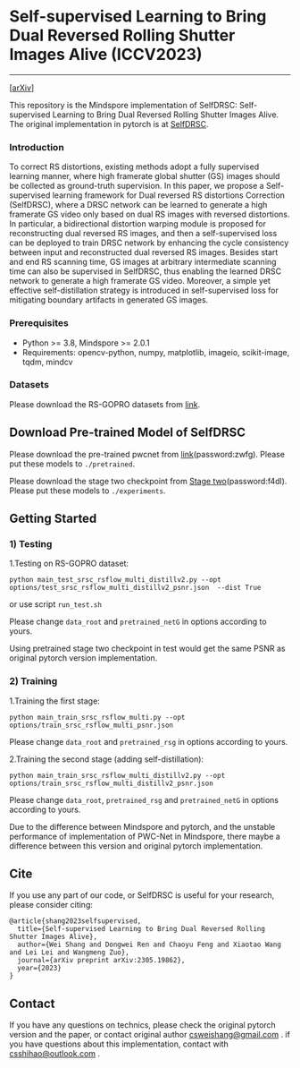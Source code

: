# Self-supervised Learning to Bring Dual Reversed Rolling Shutter Images Alive (ICCV2023)
---
[[arXiv](https://arxiv.org/abs/2305.19862)]

This repository is the Mindspore implementation of SelfDRSC: Self-supervised Learning to Bring Dual Reversed Rolling Shutter Images Alive.
The original implementation in pytorch is at [SelfDRSC](https://github.com/shangwei5/selfdrsc). 

### Introduction
To correct RS distortions, existing methods adopt a fully supervised learning manner, where high framerate global shutter (GS) images should be collected as ground-truth supervision. In this paper, we propose a Self-supervised learning framework for Dual reversed RS distortions Correction (SelfDRSC), where a DRSC network can be learned to generate a high framerate GS video only based on dual RS images with reversed distortions. In particular, a bidirectional distortion warping module is proposed for reconstructing dual reversed RS images, and then a self-supervised loss can be deployed to train DRSC network by enhancing the cycle consistency between input and reconstructed dual reversed RS images. Besides start and end RS scanning time, GS images at arbitrary intermediate scanning time can also be supervised in SelfDRSC, thus enabling the learned DRSC network to generate a high framerate GS video. Moreover, a simple yet effective self-distillation strategy is introduced in self-supervised loss for mitigating boundary artifacts in generated GS images.


### Prerequisites
- Python >= 3.8, Mindspore >= 2.0.1
- Requirements: opencv-python, numpy, matplotlib, imageio, scikit-image, tqdm, mindcv


### Datasets
Please download the RS-GOPRO datasets from [link](https://drive.google.com/u/0/uc?id=1DuJphkVpvsNjgPs73y_sm4WZ8tzfxOZf&export=download).


## Download Pre-trained Model of SelfDRSC
Please download the pre-trained pwcnet from [link](https://pan.baidu.com/s/1_Cu-8MInef6U9Mh7ypxOkw?pwd=zwfg)(password:zwfg). Please put these models to `./pretrained`.

Please download the stage two checkpoint from [Stage two](https://pan.baidu.com/s/1-F8weUSY76_gboGotWpmmg?pwd=f4dl)(password:f4dl). Please put these models to `./experiments`.

## Getting Started
### 1) Testing
1.Testing on RS-GOPRO dataset:
```
python main_test_srsc_rsflow_multi_distillv2.py --opt options/test_srsc_rsflow_multi_distillv2_psnr.json  --dist True
```
or use script `run_test.sh`

Please change `data_root` and `pretrained_netG` in options according to yours.

Using pretrained stage two checkpoint in test would get the same PSNR as original pytorch version implementation.

### 2) Training
1.Training the first stage:
```
python main_train_srsc_rsflow_multi.py --opt options/train_srsc_rsflow_multi_psnr.json
```
Please change `data_root` and `pretrained_rsg` in options according to yours.


2.Training the second stage (adding self-distillation):
```
python main_train_srsc_rsflow_multi_distillv2.py --opt options/train_srsc_rsflow_multi_distillv2_psnr.json
```
Please change `data_root`, `pretrained_rsg` and `pretrained_netG` in options according to yours.

Due to the difference between Mindspore and pytorch, and the unstable performance of implementation of PWC-Net in Mindspore, there maybe a difference between this version and original pytorch implementation.

## Cite
If you use any part of our code, or SelfDRSC is useful for your research, please consider citing:
```
@article{shang2023selfsupervised,
  title={Self-supervised Learning to Bring Dual Reversed Rolling Shutter Images Alive}, 
  author={Wei Shang and Dongwei Ren and Chaoyu Feng and Xiaotao Wang and Lei Lei and Wangmeng Zuo},
  journal={arXiv preprint arXiv:2305.19862},
  year={2023}
}
```

## Contact
If you have any questions on technics, please check the original pytorch version and the paper, or contact original author csweishang@gmail.com .
if you have questions about this implementation, contact with csshihao@outlook.com .